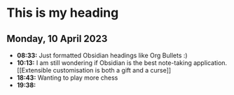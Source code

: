 # This is my heading
## Monday, 10 April 2023
- **08:33:** Just formatted Obsidian headings like Org Bullets :)
- **10:13:** I am still wondering if Obsidian is the best note-taking application. [[Extensible customisation is both a gift and a curse]]
- **18:43:** Wanting to play more chess
- **19:38:** 
